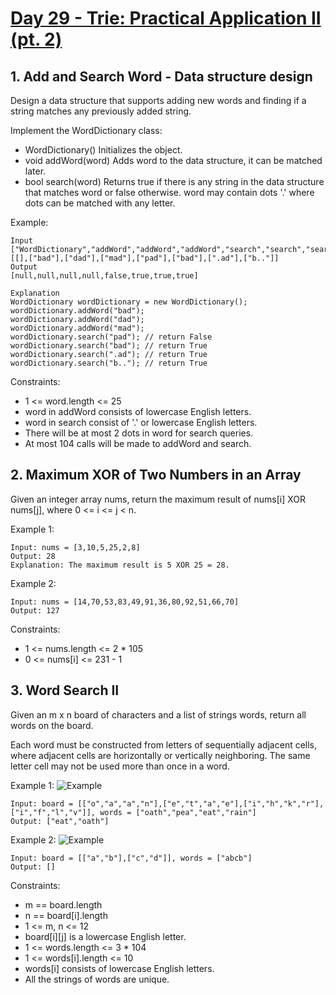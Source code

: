 #  [Day 29 - Trie: Practical Application II (pt. 2)](https://leetcode.com/explore/learn/card/trie/149/practical-application-ii/1057/)

## 1. Add and Search Word - Data structure design

Design a data structure that supports adding new words and finding if a string matches any previously added string.

Implement the WordDictionary class:

* WordDictionary() Initializes the object.
* void addWord(word) Adds word to the data structure, it can be matched later.
* bool search(word) Returns true if there is any string in the data structure that matches word or false otherwise. word may contain dots '.' where dots can be matched with any letter.
 
Example:
```
Input
["WordDictionary","addWord","addWord","addWord","search","search","search","search"]
[[],["bad"],["dad"],["mad"],["pad"],["bad"],[".ad"],["b.."]]
Output
[null,null,null,null,false,true,true,true]

Explanation
WordDictionary wordDictionary = new WordDictionary();
wordDictionary.addWord("bad");
wordDictionary.addWord("dad");
wordDictionary.addWord("mad");
wordDictionary.search("pad"); // return False
wordDictionary.search("bad"); // return True
wordDictionary.search(".ad"); // return True
wordDictionary.search("b.."); // return True
```

Constraints:

* 1 <= word.length <= 25
* word in addWord consists of lowercase English letters.
* word in search consist of '.' or lowercase English letters.
* There will be at most 2 dots in word for search queries.
* At most 104 calls will be made to addWord and search.

## 2. Maximum XOR of Two Numbers in an Array

Given an integer array nums, return the maximum result of nums[i] XOR nums[j], where 0 <= i <= j < n.

Example 1:
```
Input: nums = [3,10,5,25,2,8]
Output: 28
Explanation: The maximum result is 5 XOR 25 = 28.
```

Example 2:
```
Input: nums = [14,70,53,83,49,91,36,80,92,51,66,70]
Output: 127
```

Constraints:
* 1 <= nums.length <= 2 * 105
* 0 <= nums[i] <= 231 - 1

## 3. Word Search II

Given an m x n board of characters and a list of strings words, return all words on the board.

Each word must be constructed from letters of sequentially adjacent cells, where adjacent cells are horizontally or vertically neighboring. The same letter cell may not be used more than once in a word.

Example 1:
![Example](https://assets.leetcode.com/uploads/2020/11/07/search1.jpg)

```
Input: board = [["o","a","a","n"],["e","t","a","e"],["i","h","k","r"],["i","f","l","v"]], words = ["oath","pea","eat","rain"]
Output: ["eat","oath"]
```

Example 2:
![Example](https://assets.leetcode.com/uploads/2020/11/07/search2.jpg)

```
Input: board = [["a","b"],["c","d"]], words = ["abcb"]
Output: []
```

Constraints:
* m == board.length
* n == board[i].length
* 1 <= m, n <= 12
* board[i][j] is a lowercase English letter.
* 1 <= words.length <= 3 * 104
* 1 <= words[i].length <= 10
* words[i] consists of lowercase English letters.
* All the strings of words are unique.
